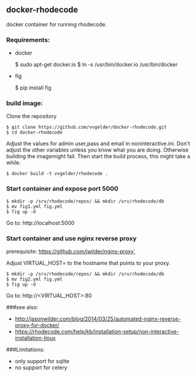 ## docker-rhodecode 
docker container for running rhodecode. 


### Requirements:
- docker

    $ sudo apt-get docker.io 
    $ ln -s /usr/bin/docker.io /usr/bin/docker


- fig
   
   $ pip install fig

### build image:
Clone the repository

    $ git clone https://github.com/vvgelder/docker-rhodecode.git
    $ cd docker-rhodecode

Adjust the values for admin user,pass and email in noninteractive.ini. Don't adjust the other variables unless you know what you are doing. Otherwise building the imagemight fail.
Then start the build process, this might take a while.

    $ docker build -t vvgelder/rhodecode .
 
### Start container and expose port 5000
    $ mkdir -p /srv/rhodecode/repos/ && mkdir /srv/rhodecode/db
    $ mv fig1.yml fig.yml 
    $ fig up -d
Go to: http://localhost:5000

### Start container and use nginx reverse proxy
prerequisite: https://github.com/jwilder/nginx-proxy`

Adjust VIRTUAL_HOST= to the hostname that points to your proxy.

    $ mkdir -p /srv/rhodecode/repos/ && mkdir /srv/rhodecode/db
    $ mv fig2.yml fig.yml 
    $ fig up -d

Go to: http://<VIRTUAL_HOST>:80


###see also: 
 - http://jasonwilder.com/blog/2014/03/25/automated-nginx-reverse-proxy-for-docker/
 - https://rhodecode.com/help/kb/installation-setup/non-interactive-installation-linux


###Limitations:
 - only support for sqlite
 - no support for celery

